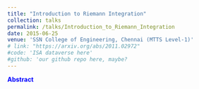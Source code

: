 ```yaml
---
title: "Introduction to Riemann Integration"
collection: talks
permalink: /talks/Introduction_to_Riemann_Integration
date: 2015-06-25
venue: 'SSN College of Engineering, Chennai (MTTS Level-1)'
# link: "https://arxiv.org/abs/2011.02972"
#code: 'ISA dataverse here'
#github: 'our github repo here, maybe?
---
```

<strong style = "color:blue">Abstract</strong>
> 
